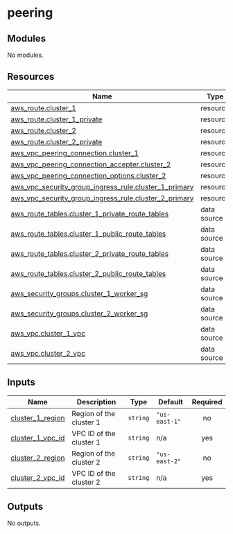 # peering

<!-- BEGIN_TF_DOCS -->
## Modules

No modules.
## Resources

| Name | Type |
|------|------|
| [aws_route.cluster_1](https://registry.terraform.io/providers/hashicorp/aws/latest/docs/resources/route) | resource |
| [aws_route.cluster_1_private](https://registry.terraform.io/providers/hashicorp/aws/latest/docs/resources/route) | resource |
| [aws_route.cluster_2](https://registry.terraform.io/providers/hashicorp/aws/latest/docs/resources/route) | resource |
| [aws_route.cluster_2_private](https://registry.terraform.io/providers/hashicorp/aws/latest/docs/resources/route) | resource |
| [aws_vpc_peering_connection.cluster_1](https://registry.terraform.io/providers/hashicorp/aws/latest/docs/resources/vpc_peering_connection) | resource |
| [aws_vpc_peering_connection_accepter.cluster_2](https://registry.terraform.io/providers/hashicorp/aws/latest/docs/resources/vpc_peering_connection_accepter) | resource |
| [aws_vpc_peering_connection_options.cluster_2](https://registry.terraform.io/providers/hashicorp/aws/latest/docs/resources/vpc_peering_connection_options) | resource |
| [aws_vpc_security_group_ingress_rule.cluster_1_primary](https://registry.terraform.io/providers/hashicorp/aws/latest/docs/resources/vpc_security_group_ingress_rule) | resource |
| [aws_vpc_security_group_ingress_rule.cluster_2_primary](https://registry.terraform.io/providers/hashicorp/aws/latest/docs/resources/vpc_security_group_ingress_rule) | resource |
| [aws_route_tables.cluster_1_private_route_tables](https://registry.terraform.io/providers/hashicorp/aws/latest/docs/data-sources/route_tables) | data source |
| [aws_route_tables.cluster_1_public_route_tables](https://registry.terraform.io/providers/hashicorp/aws/latest/docs/data-sources/route_tables) | data source |
| [aws_route_tables.cluster_2_private_route_tables](https://registry.terraform.io/providers/hashicorp/aws/latest/docs/data-sources/route_tables) | data source |
| [aws_route_tables.cluster_2_public_route_tables](https://registry.terraform.io/providers/hashicorp/aws/latest/docs/data-sources/route_tables) | data source |
| [aws_security_groups.cluster_1_worker_sg](https://registry.terraform.io/providers/hashicorp/aws/latest/docs/data-sources/security_groups) | data source |
| [aws_security_groups.cluster_2_worker_sg](https://registry.terraform.io/providers/hashicorp/aws/latest/docs/data-sources/security_groups) | data source |
| [aws_vpc.cluster_1_vpc](https://registry.terraform.io/providers/hashicorp/aws/latest/docs/data-sources/vpc) | data source |
| [aws_vpc.cluster_2_vpc](https://registry.terraform.io/providers/hashicorp/aws/latest/docs/data-sources/vpc) | data source |
## Inputs

| Name | Description | Type | Default | Required |
|------|-------------|------|---------|:--------:|
| <a name="input_cluster_1_region"></a> [cluster\_1\_region](#input\_cluster\_1\_region) | Region of the cluster 1 | `string` | `"us-east-1"` | no |
| <a name="input_cluster_1_vpc_id"></a> [cluster\_1\_vpc\_id](#input\_cluster\_1\_vpc\_id) | VPC ID of the cluster 1 | `string` | n/a | yes |
| <a name="input_cluster_2_region"></a> [cluster\_2\_region](#input\_cluster\_2\_region) | Region of the cluster 2 | `string` | `"us-east-2"` | no |
| <a name="input_cluster_2_vpc_id"></a> [cluster\_2\_vpc\_id](#input\_cluster\_2\_vpc\_id) | VPC ID of the cluster 2 | `string` | n/a | yes |
## Outputs

No outputs.
<!-- END_TF_DOCS -->
